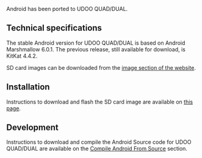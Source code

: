 Android has been ported to UDOO QUAD/DUAL.

## Technical specifications

The stable Android version for UDOO QUAD/DUAL is based on Android Marshmallow 6.0.1.
The previous release, still available for download, is KitKat 4.4.2.

SD card images can be downloaded from the [image section of the website](https://www.udoo.org/downloads/).

## Installation

Instructions to download and flash the SD card image are available on [this page](!Getting_Started/Create_A_Bootable_MicroSD_card_for_UDOO_QUAD-DUAL).

## Development

Instructions to download and compile the Android Source code for UDOO QUAD/DUAL are available on the [Compile Android From Source](!Advanced_Topics/Compile_Android_From_Source) section.

